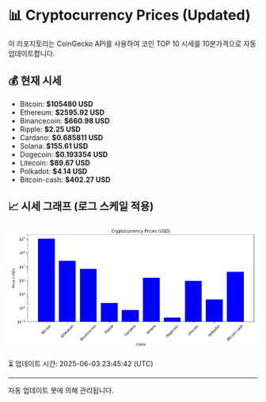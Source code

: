 
# 📊 Cryptocurrency Prices (Updated)

이 리포지토리는 CoinGecko API를 사용하여 코인 TOP 10 시세를 10분가격으로 자동 업데이트합니다.

## 💰 현재 시세
- Bitcoin: **$105480 USD**
- Ethereum: **$2595.92 USD**
- Binancecoin: **$660.98 USD**
- Ripple: **$2.25 USD**
- Cardano: **$0.685811 USD**
- Solana: **$155.61 USD**
- Dogecoin: **$0.193354 USD**
- Litecoin: **$89.67 USD**
- Polkadot: **$4.14 USD**
- Bitcoin-cash: **$402.27 USD**

## 📈 시세 그래프 (로그 스케일 적용)
![Crypto Prices](crypto_prices.png)

⏳ 업데이트 시간: 2025-06-03 23:45:42 (UTC)

---
자동 업데이트 봇에 의해 관리됩니다.
